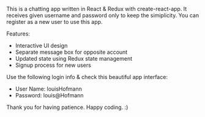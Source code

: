This is a chatting app written in React & Redux with create-react-app. It receives given username and password only to keep the simiplicity. You can register as a new user to use this app.

Features:
 - Interactive UI design
 - Separate message box for opposite account
 - Updated state using Redux state management
 - Signup process for new users
 
Use the following login info & check this beautiful app interface:
 - User Name: louisHofmann
 - Password: louis@Hofmann

Thank you for having patience. Happy coding. :)